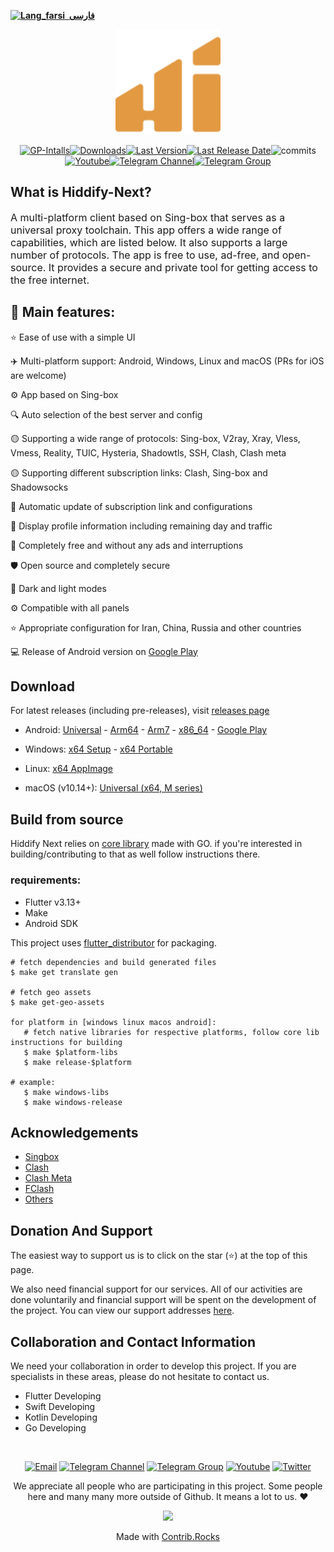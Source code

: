 [**![Lang_farsi](https://user-images.githubusercontent.com/125398461/234186932-52f1fa82-52c6-417f-8b37-08fe9250a55f.png) &nbsp;فارسی**](README_fa.md)&nbsp;&nbsp;&nbsp;&nbsp;&nbsp;&nbsp;&nbsp;&nbsp;&nbsp;&nbsp;

<p align="center"><img src="assets/images/logo.svg" width="168"/></p>

<div align="center">
   
   
[![GP-Intalls](https://img.shields.io/endpoint?color=green&logo=google-play&logoColor=green&url=https%3A%2F%2Fplay.cuzi.workers.dev%2Fplay%3Fi%3Dapp.hiddify.com%26l%3DGoogle%2520Play%26m%3D%24shortinstalls&style=flat-square)](https://play.cuzi.workers.dev/play?i=app.hiddify.com&l=GooglePlay&m=$installs)[![Downloads](https://img.shields.io/github/downloads/hiddify/hiddify-next/total?style=flat-square&logo=github)](https://img.shields.io/github/downloads/Hiddify/Hiddify-Next/total)[![Last Version](https://img.shields.io/github/release/hiddify/hiddify-next/all.svg?style=flat-square)](https://github.com/hiddify/hiddify-server/)[![Last Release Date](https://img.shields.io/github/release-date/hiddify/hiddify-next.svg?style=flat-square)](https://github.com/hiddify/hiddify-next/)![commits](https://img.shields.io/github/commit-activity/m/hiddify/hiddify-next?style=flat-square)[![Youtube](https://img.shields.io/youtube/channel/views/UCxrmeMvVryNfB4XL35lXQNg?label=Youtube&style=flat-square&logo=youtube)](https://www.youtube.com/@hiddify)[![Telegram Channel](https://img.shields.io/endpoint?label=Channel&style=flat-square&url=https%3A%2F%2Ftg.sumanjay.workers.dev%2Fhiddify&color=blue)](https://telegram.dog/hiddify)[![Telegram Group](https://img.shields.io/endpoint?color=neon&label=Support%20Group&style=flat-square&url=https%3A%2F%2Ftg.sumanjay.workers.dev%2Fhiddify_board)](https://telegram.dog/hiddify_board)

</div>

## What is Hiddify-Next?
<p dir="ltr" style="font-size: 16px">A multi-platform client based on Sing-box that serves as a universal proxy toolchain. This app offers a wide range of capabilities, which are listed below. It also supports a large number of protocols. The app is free to use, ad-free, and open-source. It provides a secure and private tool for getting access to the free internet. </p>


## 🚀 Main features:

⭐  Ease of use with a simple UI

✈️ Multi-platform support: Android, Windows, Linux and macOS (PRs for iOS are welcome)

⚙️ App based on Sing-box

🔍 Auto selection of the best server and config

🟡 Supporting a wide range of protocols: 
Sing-box, V2ray, Xray, Vless, Vmess, Reality, TUIC, Hysteria, Shadowtls, SSH, Clash, Clash meta

🟡 Supporting different subscription links:
Clash, Sing-box and Shadowsocks

🔄 Automatic update of subscription link and configurations 

🔎 Display profile information including remaining day and traffic 

📱 Completely free and without any ads and interruptions

🛡 Open source and completely secure

🌙 Dark and light modes

⚙ Compatible with all panels

⭐ Appropriate configuration for Iran, China, Russia and other countries

💻 Release of Android version on [Google Play](https://play.google.com/store/apps/details?id=app.hiddify.com)



## Download

For latest releases (including pre-releases), visit [releases page](https://github.com/hiddify/hiddify-next/releases)

- Android: [Universal](https://github.com/hiddify/hiddify-next/releases/latest/download/hiddify-android-universal.apk) - [Arm64](https://github.com/hiddify/hiddify-next/releases/latest/download/hiddify-android-arm64.apk) - [Arm7](https://github.com/hiddify/hiddify-next/releases/latest/download/hiddify-android-arm7.apk) - [x86_64](https://github.com/hiddify/hiddify-next/releases/latest/download/hiddify-android-x86_64.apk) - [Google Play](https://play.google.com/store/apps/details?id=app.hiddify.com)

- Windows: [x64 Setup](https://github.com/hiddify/hiddify-next/releases/latest/download/hiddify-windows-x64-setup.exe) - [x64 Portable](https://github.com/hiddify/hiddify-next/releases/latest/download/hiddify-windows-x64-portable.zip)

- Linux: [x64 AppImage](https://github.com/hiddify/hiddify-next/releases/latest/download/hiddify-linux-x64.AppImage.zip)

- macOS (v10.14+): [Universal (x64, M series)](https://github.com/hiddify/hiddify-next/releases/latest/download/hiddify-macos-universal.dmg)

## Build from source

Hiddify Next relies on [core library](https://github.com/hiddify/hiddify-next-core) made with GO. if you're interested in building/contributing to that as well follow instructions there.

### requirements:

- Flutter v3.13+
- Make
- Android SDK

This project uses [flutter_distributor](https://github.com/leanflutter/flutter_distributor) for packaging.

```shell
# fetch dependencies and build generated files
$ make get translate gen

# fetch geo assets
$ make get-geo-assets

for platform in [windows linux macos android]:
   # fetch native libraries for respective platforms, follow core lib instructions for building
   $ make $platform-libs
   $ make release-$platform

# example:
   $ make windows-libs
   $ make windows-release
```

## Acknowledgements

- [Singbox](https://github.com/SagerNet/sing-box)
- [Clash](https://github.com/Dreamacro/clash)
- [Clash Meta](https://github.com/MetaCubeX/Clash.Meta)
- [FClash](https://github.com/Fclash/Fclash)
- [Others](./pubspec.yaml)

## Donation And Support 
The easiest way to support us is to click on the star (⭐) at the top of this page.

We also need financial support for our services. All of our activities are done voluntarily and financial support will be spent on the development of the project. You can view our support addresses [here](https://github.com/hiddify/hiddify-server/wiki/support). 



## Collaboration and Contact Information 
We need your collaboration in order to develop this project. If you are specialists in these areas, please do not hesitate to contact us.

* Flutter Developing
* Swift Developing 
* Kotlin Developing 
* Go Developing
<div align=center>


</br>

[![Email](https://img.shields.io/badge/Gmail-contribute@hiddify.com-green?style=flat-square&logo=gmail)](mailto:contribute@hiddify.com)
[![Telegram Channel](https://img.shields.io/endpoint?label=Channel&style=flat-square&url=https%3A%2F%2Ftg.sumanjay.workers.dev%2Fhiddify&color=blue)](https://telegram.dog/hiddify)
[![Telegram Group](https://img.shields.io/endpoint?color=neon&label=Support%20Group&style=flat-square&url=https%3A%2F%2Ftg.sumanjay.workers.dev%2Fhiddify_board)](https://telegram.dog/hiddify_board)
[![Youtube](https://img.shields.io/youtube/channel/views/UCxrmeMvVryNfB4XL35lXQNg?label=Youtube&style=flat-square&logo=youtube)](https://www.youtube.com/@hiddify)
[![Twitter](https://img.shields.io/twitter/follow/hiddify_com?color=%231DA1F2&logo=twitter&logoColor=1DA1F2&style=flat-square)](https://twitter.com/intent/follow?screen_name=hiddify_com)

</div>



<p align=center>
 We appreciate all people who are participating in this project. Some people here and many many more outside of Github. It means a lot to us. ♥
 </p>
 
<p align=center> 
<a href="https://github.com/hiddify/hiddify-next/graphs/contributors">
  <img src="https://contrib.rocks/image?repo=hiddify/hiddify-next" />
</a>
</p>
<p align=center>
 Made with <a rel="" target="_blank" href="https://contrib.rocks">Contrib.Rocks</a> 
</p>
